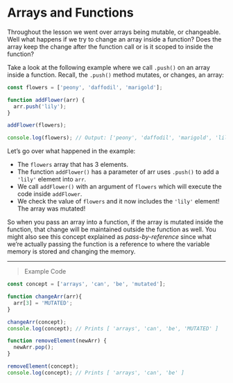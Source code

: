 # Arrays and Functions
Throughout the lesson we went over arrays being mutable, or changeable. Well what happens if we try to change an array inside a function? Does the array keep the change after the function call or is it scoped to inside the function?

Take a look at the following example where we call `.push()` on an array inside a function. Recall, the `.push()` method mutates, or changes, an array:
```js
const flowers = ['peony', 'daffodil', 'marigold'];

function addFlower(arr) {
  arr.push('lily');
}

addFlower(flowers);

console.log(flowers); // Output: ['peony', 'daffodil', 'marigold', 'lily']
```
Let’s go over what happened in the example:

- The `flowers` array that has 3 elements.
- The function `addFlower()` has a parameter of arr uses `.push()` to add a `'lily'` element into `arr`.
- We call `addFlower()` with an argument of `flowers` which will execute the code inside `addFlower`.
- We check the value of `flowers` and it now includes the `'lily'` element! The array was mutated!

So when you pass an array into a function, if the array is mutated inside the function, that change will be maintained outside the function as well. You might also see this concept explained as *pass-by-reference* since what we’re actually passing the function is a reference to where the variable memory is stored and changing the memory.

---
> Example Code
```js
const concept = ['arrays', 'can', 'be', 'mutated'];

function changeArr(arr){
  arr[3] = 'MUTATED';
}

changeArr(concept);
console.log(concept); // Prints [ 'arrays', 'can', 'be', 'MUTATED' ]

function removeElement(newArr) {
  newArr.pop();
}

removeElement(concept);
console.log(concept); // Prints [ 'arrays', 'can', 'be' ]
```